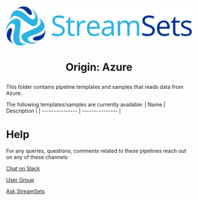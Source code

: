![StreamSets Logo](images/Full%20Color%20Transparent.png)

<h1><p align="center">Origin: Azure</p></h1>

This folder contains pipeline templates and samples that reads data from Azure.

The following templates/samples are currently available:
| Name            | Description     |
| --------------- | --------------- |

# Help

For any queries, questions, comments related to these pipelines reach out on any of these channels:

[Chat on Slack](https://streamsetters-slack.herokuapp.com/)

[User Group](https://groups.google.com/a/streamsets.com/d/forum/sdc-user)

[Ask StreamSets](https://ask.streamsets.com/questions/)
